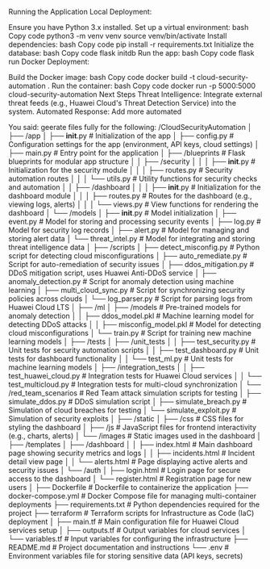 Running the Application
Local Deployment:

Ensure you have Python 3.x installed.
Set up a virtual environment:
bash
Copy code
python3 -m venv venv
source venv/bin/activate
Install dependencies:
bash
Copy code
pip install -r requirements.txt
Initialize the database:
bash
Copy code
flask initdb
Run the app:
bash
Copy code
flask run
Docker Deployment:

Build the Docker image:
bash
Copy code
docker build -t cloud-security-automation .
Run the container:
bash
Copy code
docker run -p 5000:5000 cloud-security-automation
Next Steps
Threat Intelligence: Integrate external threat feeds (e.g., Huawei Cloud's Threat Detection Service) into the system.
Automated Response: Add more automated





You said:
geerate files fully for the following:
/CloudSecurityAutomation
│
├── /app
│   ├── __init__.py                # Initialization of the app
│   ├── config.py                  # Configuration settings for the app (environment, API keys, cloud settings)
│   ├── main.py                    # Entry point for the application
│   ├── /blueprints                # Flask blueprints for modular app structure
│   │   ├── /security
│   │   │   ├── __init__.py        # Initialization for the security module
│   │   │   ├── routes.py          # Security automation routes
│   │   │   └── utils.py           # Utility functions for security checks and automation
│   │   ├── /dashboard
│   │   │   ├── __init__.py        # Initialization for the dashboard module
│   │   │   ├── routes.py          # Routes for the dashboard (e.g., viewing logs, alerts)
│   │   │   └── views.py           # View functions for rendering the dashboard
│   └── /models
│       ├── __init__.py            # Model initialization
│       ├── event.py               # Model for storing and processing security events
│       ├── log.py                 # Model for security log records
│       ├── alert.py               # Model for managing and storing alert data
│       └── threat_intel.py        # Model for integrating and storing threat intelligence data
│
├── /scripts
│   ├── detect_misconfig.py         # Python script for detecting cloud misconfigurations
│   ├── auto_remediate.py           # Script for auto-remediation of security issues
│   ├── ddos_mitigation.py          # DDoS mitigation script, uses Huawei Anti-DDoS service
│   ├── anomaly_detection.py        # Script for anomaly detection using machine learning
│   ├── multi_cloud_sync.py         # Script for synchronizing security policies across clouds
│   └── log_parser.py               # Script for parsing logs from Huawei Cloud LTS
│
├── /ml
│   ├── /models                    # Pre-trained models for anomaly detection
│   │   ├── ddos_model.pkl         # Machine learning model for detecting DDoS attacks
│   │   ├── misconfig_model.pkl    # Model for detecting cloud misconfigurations
│   └── train.py                   # Script for training new machine learning models
│
├── /tests
│   ├── /unit_tests
│   │   ├── test_security.py       # Unit tests for security automation scripts
│   │   ├── test_dashboard.py      # Unit tests for dashboard functionality
│   │   └── test_ml.py             # Unit tests for machine learning models
│   ├── /integration_tests
│   │   ├── test_huawei_cloud.py   # Integration tests for Huawei Cloud services
│   │   └── test_multicloud.py     # Integration tests for multi-cloud synchronization
│   └── /red_team_scenarios        # Red Team attack simulation scripts for testing
│       ├── simulate_ddos.py       # DDoS simulation script
│       ├── simulate_breach.py     # Simulation of cloud breaches for testing
│       └── simulate_exploit.py    # Simulation of security exploits
│
├── /static
│   ├── /css                       # CSS files for styling the dashboard
│   ├── /js                        # JavaScript files for frontend interactivity (e.g., charts, alerts)
│   └── /images                    # Static images used in the dashboard
│
├── /templates
│   ├── /dashboard
│   │   ├── index.html             # Main dashboard page showing security metrics and logs
│   │   ├── incidents.html         # Incident detail view page
│   │   └── alerts.html            # Page displaying active alerts and security issues
│   └── /auth
│       ├── login.html             # Login page for secure access to the dashboard
│       └── register.html          # Registration page for new users
│
├── Dockerfile                     # Dockerfile to containerize the application
├── docker-compose.yml             # Docker Compose file for managing multi-container deployments
├── requirements.txt               # Python dependencies required for the project
├── terraform                      # Terraform scripts for Infrastructure as Code (IaC) deployment
│   ├── main.tf                    # Main configuration file for Huawei Cloud services setup
│   ├── outputs.tf                 # Output variables for cloud services
│   └── variables.tf               # Input variables for configuring the infrastructure
├── README.md                      # Project documentation and instructions
└── .env                           # Environment variables file for storing sensitive data (API keys, secrets)